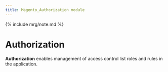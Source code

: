 ```yaml
---
title: Magento_Authorization module
---
```


{% include mrg/note.md %}

# Authorization

**Authorization** enables management of access control list roles and
rules in the application.


